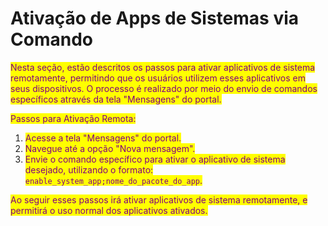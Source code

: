 # Ativação de Apps de Sistemas via Comando

<mark style="color:purple;">Nesta seção, estão descritos os passos para ativar aplicativos de sistema remotamente,  permitindo que os usuários utilizem esses aplicativos em seus dispositivos. O processo é realizado por meio do envio de comandos específicos através da tela "Mensagens" do portal.</mark>

<mark style="color:purple;">Passos para Ativação Remota:</mark>

1. <mark style="color:purple;">Acesse a tela "Mensagens" do portal.</mark>
2. <mark style="color:purple;">Navegue até a opção "Nova mensagem".</mark>
3. <mark style="color:purple;">Envie o comando específico para ativar o aplicativo de sistema desejado, utilizando o formato:</mark> <mark style="color:purple;"></mark><mark style="color:purple;">`enable_system_app;nome_do_pacote_do_app`</mark><mark style="color:purple;">.</mark>&#x20;

<mark style="color:purple;">Ao seguir esses passos irá ativar aplicativos de sistema remotamente, e permitirá o uso normal dos aplicativos ativados.</mark>
